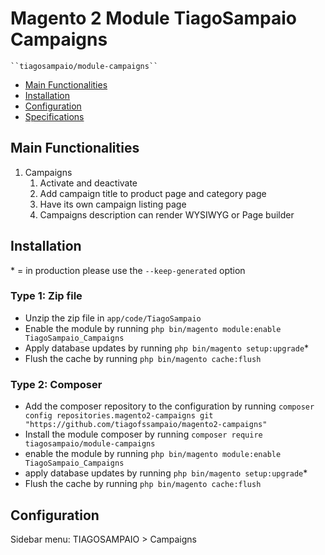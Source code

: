 # Magento 2 Module TiagoSampaio Campaigns

    ``tiagosampaio/module-campaigns``

 - [Main Functionalities](#markdown-header-main-functionalities)
 - [Installation](#markdown-header-installation)
 - [Configuration](#markdown-header-configuration)
 - [Specifications](#markdown-header-specifications)

## Main Functionalities

1. Campaigns
   1. Activate and deactivate
   2. Add campaign title to product page and category page
   3. Have its own campaign listing page
   4. Campaigns description can render WYSIWYG or Page builder

## Installation
\* = in production please use the `--keep-generated` option

### Type 1: Zip file

 - Unzip the zip file in `app/code/TiagoSampaio`
 - Enable the module by running `php bin/magento module:enable TiagoSampaio_Campaigns`
 - Apply database updates by running `php bin/magento setup:upgrade`\*
 - Flush the cache by running `php bin/magento cache:flush`

### Type 2: Composer

 - Add the composer repository to the configuration by running `composer config repositories.magento2-campaigns git "https://github.com/tiagofssampaio/magento2-campaigns"`
 - Install the module composer by running `composer require tiagosampaio/module-campaigns`
 - enable the module by running `php bin/magento module:enable TiagoSampaio_Campaigns`
 - apply database updates by running `php bin/magento setup:upgrade`\*
 - Flush the cache by running `php bin/magento cache:flush`

## Configuration
Sidebar menu: TIAGOSAMPAIO > Campaigns


